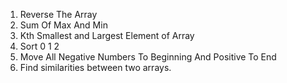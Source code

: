 1. Reverse The Array
2. Sum Of Max And Min
3. Kth Smallest and Largest Element of Array
4. Sort 0 1 2
5. Move All Negative Numbers To Beginning And Positive To End
6. Find similarities between two arrays.
